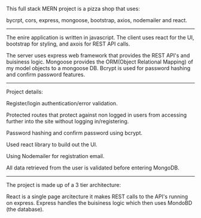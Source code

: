 This full stack MERN project is a pizza shop that uses:

  bycrpt, cors, express, mongoose, bootstrap, axios, nodemailer and react.

  -------------------------------------------------------------------------

  The enire application is written in javascript.  The client uses react for the UI, bootstrap for styling, and axois for REST API calls.  

  The server uses express web framework that provides the REST API's and buisiness logic.  Mongoose provides the ORM(Object Relational Mapping) of my model objects to a mongoose DB. Bcrypt is used for password hashing and confirm password features.  

  ------------------------------------------------------------------------------------

  Project details:

  Register/login authentication/error validation.
	
  Protected routes that protect against non logged in users from accessing further into the site without logging in/registering.
	
  Password hashing and confirm password using bcrypt.
	
  Used react library to build out the UI.  

  Using Nodemailer for registration email. 
	
  All data retrieved from the user is validated before entering MongoDB.

  -------------------------------------------------------------------------------

  The project is made up of a 3 tier architecture:

  React is a single page arcitecture it makes REST calls to the API's running on express. Express handles the buisiness logic which then uses MondoBD (the database).

 
